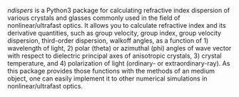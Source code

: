 *ndispers* is a Python3 package for calculating refractive index dispersion of various crystals and glasses commonly used in the field of nonlinear/ultrafast optics.
It allows you to calculate refractive index and its derivative quantities, such as group velocity, group index, group velocity dispersion,  third-order dispersion, walkoff angles, as a function of 1) wavelength of light, 2) polar (theta) or azimuthal (phi) angles of wave vector with respect to dielectric principal axes of anisotropic crystals, 3) crystal temperature, and 4) polarization of light (ordinary- or extraordinary-ray).
As this package provides those functions with the methods of an medium object, one can easily implement it to other numerical simulations in nonlinear/ultrafast optics.